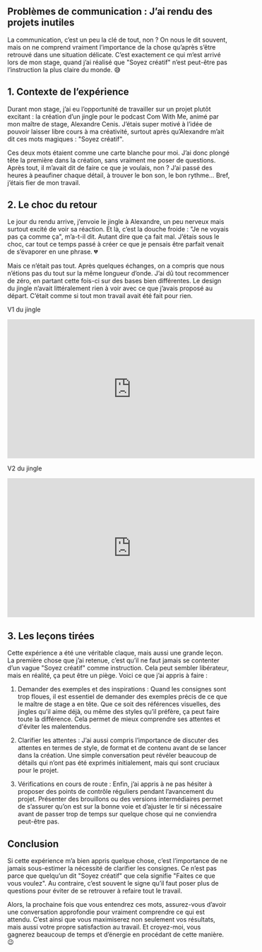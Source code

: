 ## Problèmes de communication : J’ai rendu des projets inutiles

La communication, c’est un peu la clé de tout, non ? On nous le dit souvent, mais on ne comprend vraiment l’importance de la chose qu’après s’être retrouvé dans une situation délicate. C’est exactement ce qui m’est arrivé lors de mon stage, quand j’ai réalisé que "Soyez créatif" n’est peut-être pas l’instruction la plus claire du monde. 😅

## 1. Contexte de l’expérience

Durant mon stage, j’ai eu l’opportunité de travailler sur un projet plutôt excitant : la création d’un jingle pour le podcast Com With Me, animé par mon maître de stage, Alexandre Cenis. J’étais super motivé à l’idée de pouvoir laisser libre cours à ma créativité, surtout après qu’Alexandre m’ait dit ces mots magiques : "Soyez créatif".

Ces deux mots étaient comme une carte blanche pour moi. J’ai donc plongé tête la première dans la création, sans vraiment me poser de questions. Après tout, il m’avait dit de faire ce que je voulais, non ? J’ai passé des heures à peaufiner chaque détail, à trouver le bon son, le bon rythme… Bref, j’étais fier de mon travail.

## 2. Le choc du retour

Le jour du rendu arrive, j’envoie le jingle à Alexandre, un peu nerveux mais surtout excité de voir sa réaction. Et là, c’est la douche froide : "Je ne voyais pas ça comme ça", m’a-t-il dit. Autant dire que ça fait mal. J’étais sous le choc, car tout ce temps passé à créer ce que je pensais être parfait venait de s’évaporer en une phrase. 💔

Mais ce n’était pas tout. Après quelques échanges, on a compris que nous n’étions pas du tout sur la même longueur d’onde. J’ai dû tout recommencer de zéro, en partant cette fois-ci sur des bases bien différentes. Le design du jingle n’avait littéralement rien à voir avec ce que j’avais proposé au départ. C’était comme si tout mon travail avait été fait pour rien.

V1 du jingle
<iframe width="560" height="315" src="https://www.youtube.com/embed/EL9mOx1cgMw" frameborder="0" allowfullscreen></iframe>

V2 du jingle
<iframe width="560" height="315" src="https://www.youtube.com/embed/ULkkL1i9EjQ" frameborder="0" allowfullscreen></iframe>


## 3. Les leçons tirées

Cette expérience a été une véritable claque, mais aussi une grande leçon. La première chose que j’ai retenue, c’est qu’il ne faut jamais se contenter d’un vague "Soyez créatif" comme instruction. Cela peut sembler libérateur, mais en réalité, ça peut être un piège. Voici ce que j’ai appris à faire :

1. Demander des exemples et des inspirations : Quand les consignes sont trop floues, il est essentiel de demander des exemples précis de ce que le maître de stage a en tête. Que ce soit des références visuelles, des jingles qu’il aime déjà, ou même des styles qu’il préfère, ça peut faire toute la différence. Cela permet de mieux comprendre ses attentes et d'éviter les malentendus.

2. Clarifier les attentes : J’ai aussi compris l’importance de discuter des attentes en termes de style, de format et de contenu avant de se lancer dans la création. Une simple conversation peut révéler beaucoup de détails qui n’ont pas été exprimés initialement, mais qui sont cruciaux pour le projet.

3. Vérifications en cours de route : Enfin, j’ai appris à ne pas hésiter à proposer des points de contrôle réguliers pendant l’avancement du projet. Présenter des brouillons ou des versions intermédiaires permet de s’assurer qu’on est sur la bonne voie et d’ajuster le tir si nécessaire avant de passer trop de temps sur quelque chose qui ne conviendra peut-être pas.

## Conclusion

Si cette expérience m’a bien appris quelque chose, c’est l’importance de ne jamais sous-estimer la nécessité de clarifier les consignes. Ce n’est pas parce que quelqu’un dit "Soyez créatif" que cela signifie "Faites ce que vous voulez". Au contraire, c’est souvent le signe qu’il faut poser plus de questions pour éviter de se retrouver à refaire tout le travail.

Alors, la prochaine fois que vous entendrez ces mots, assurez-vous d’avoir une conversation approfondie pour vraiment comprendre ce qui est attendu. C’est ainsi que vous maximiserez non seulement vos résultats, mais aussi votre propre satisfaction au travail. Et croyez-moi, vous gagnerez beaucoup de temps et d’énergie en procédant de cette manière. 😉